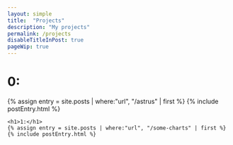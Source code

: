 ```yaml
---
layout: simple
title:  "Projects"
description: "My projects"
permalink: /projects
disableTitleInPost: true
pageWip: true
---
```


<div class="entries-list entries-list-in-page">
    <h1>0:</h1>
    {% assign entry = site.posts | where:"url", "/astrus" | first %}
    {% include postEntry.html %}

    <h1>1:</h1>
    {% assign entry = site.posts | where:"url", "/some-charts" | first %}
    {% include postEntry.html %}
</div>